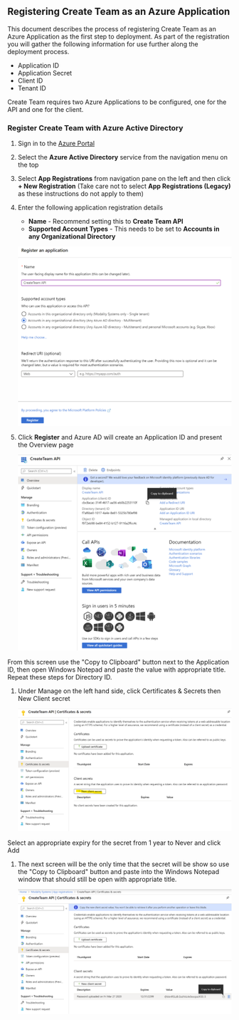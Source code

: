 ## Registering Create Team as an Azure Application
This document describes the process of registering Create Team as an Azure Application as the first step to deployment.  As part of the registration you will gather the following information for use further along the deployment process.
   * Application ID
   * Application Secret
   * Client ID
   * Tenant ID

Create Team requires two Azure Applications to be configured, one for the API and one for the client.

### Register Create Team with Azure Active Directory
1. Sign in to the [Azure Portal](https://portal.azure.com)
1. Select the **Azure Active Directory** service from the navigation menu on the top
1. Select **App Registrations** from navigation pane on the left and then click **+ New Registration** (Take care not to select **App Registrations (Legacy)** as these instructions do not apply to them)
1. Enter the following application registration details
   * **Name** - Recommend setting this to **Create Team API**
   * **Supported Account Types** - This needs to be set to **Accounts in any Organizational Directory**

   ![RegisterApplication01](images/registerapplication01.png)

1. Click **Register** and Azure AD will create an Application ID and present the Overview page

   ![RegisterApplication02](images/registerapplication02.png)

From this screen use the "Copy to Clipboard" button next to the Application ID, then open Windows Notepad and paste the value with appropriate title. Repeat these steps for Directory ID.

1. Under Manage on the left hand side, click Certificates & Secrets then New Client secret

   ![RegisterApplication03](images/registerapplication03.png)

Select an appropriate expiry for the secret from 1 year to Never and click Add

1. The next screen will be the only time that the secret will be show so use the "Copy to Clipboard" button and paste into the Windows Notepad window that should still be open with appropriate title.

   ![RegisterApplication04](images/registerapplication04.png)